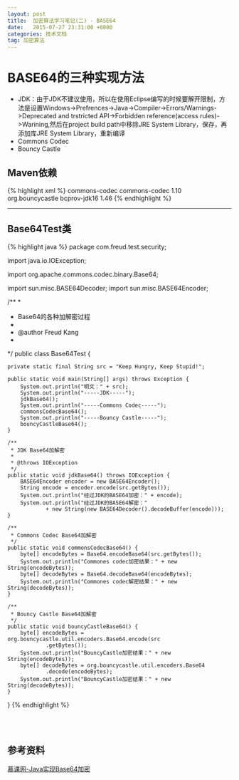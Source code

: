 ```yaml
---
layout: post
title:  加密算法学习笔记(二) - BASE64
date:   2015-07-27 23:31:00 +0800
categories: 技术文档
tag: 加密算法
---
```


BASE64的三种实现方法
====================================

* JDK：由于JDK不建议使用，所以在使用Eclipse编写的时候要解开限制，方法是设置Windows->Prefrences->Java->Compiler->Errors/Warnings->Deprecated and trstricted API->Forbidden reference(access rules)->Warining,然后在project build path中移除JRE System Library，保存，再添加库JRE System Library，重新编译
* Commons Codec
* Bouncy Castle

Maven依赖
------------------------------------

{% highlight xml %}
<dependencies>
	<dependency>
		<groupId>commons-codec</groupId>
		<artifactId>commons-codec</artifactId>
		<version>1.10</version>
	</dependency>
	<dependency>
		<groupId>org.bouncycastle</groupId>
		<artifactId>bcprov-jdk16</artifactId>
		<version>1.46</version>
	</dependency>
</dependencies>
{% endhighlight %}

---

Base64Test类
------------------------------------

{% highlight java %}
package com.freud.test.security;

import java.io.IOException;

import org.apache.commons.codec.binary.Base64;

import sun.misc.BASE64Decoder;
import sun.misc.BASE64Encoder;

/**
 * 
 * Base64的各种加解密过程
 * 
 * @author Freud Kang
 * 
 */
public class Base64Test {

	private static final String src = "Keep Hungry, Keep Stupid!";

	public static void main(String[] args) throws Exception {
		System.out.println("明文：" + src);
		System.out.println("-----JDK-----");
		jdkBase64();
		System.out.println("-----Commons Codec-----");
		commonsCodecBase64();
		System.out.println("-----Bouncy Castle-----");
		bouncyCastleBase64();
	}

	/**
	 * JDK Base64加解密
	 * 
	 * @throws IOException
	 */
	public static void jdkBase64() throws IOException {
		BASE64Encoder encoder = new BASE64Encoder();
		String encode = encoder.encode(src.getBytes());
		System.out.println("经过JDK的BASE64加密：" + encode);
		System.out.println("经过JDK的BASE64解密："
				+ new String(new BASE64Decoder().decodeBuffer(encode)));
	}

	/**
	 * Commons Codec Base64加解密
	 */
	public static void commonsCodecBase64() {
		byte[] encodeBytes = Base64.encodeBase64(src.getBytes());
		System.out.println("Commones codec加密结果：" + new String(encodeBytes));
		byte[] decodeBytes = Base64.decodeBase64(encodeBytes);
		System.out.println("Commones codec解密结果：" + new String(decodeBytes));
	}

	/**
	 * Bouncy Castle Base64加解密
	 */
	public static void bouncyCastleBase64() {
		byte[] encodeBytes = org.bouncycastle.util.encoders.Base64.encode(src
				.getBytes());
		System.out.println("BouncyCastle加密结果：" + new String(encodeBytes));
		byte[] decodeBytes = org.bouncycastle.util.encoders.Base64
				.decode(encodeBytes);
		System.out.println("BouncyCastle加密结果：" + new String(decodeBytes));
	}
}
{% endhighlight %}

<br />
<br />

参考资料
--------------------------------------------------------

[慕课网-Java实现Base64加密](http://www.imooc.com/learn/285)

<br />
<br />
